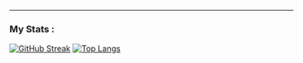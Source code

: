<!-- ### Hi there 👋 -->
---

### My Stats :
[![GitHub Streak](http://github-readme-streak-stats.herokuapp.com?user=A-Rogachev&theme=shadow_green)](https://git.io/streak-stats)
[![Top Langs](https://github-readme-stats.vercel.app/api/top-langs/?username=A-Rogachev&layout=compact&theme=vision-friendly-dark)](https://github.com/anuraghazra/github-readme-stats)
<!--
**A-Rogachev/A-Rogachev** is a ✨ _special_ ✨ repository because its `README.md` (this file) appears on your GitHub profile.

Here are some ideas to get you started:

- 🔭 I’m currently working on ...
- 🌱 I’m currently learning ...
- 👯 I’m looking to collaborate on ...
- 🤔 I’m looking for help with ...
- 💬 Ask me about ...
- 📫 How to reach me: ...
- 😄 Pronouns: ...
- ⚡ Fun fact: ...
-->
